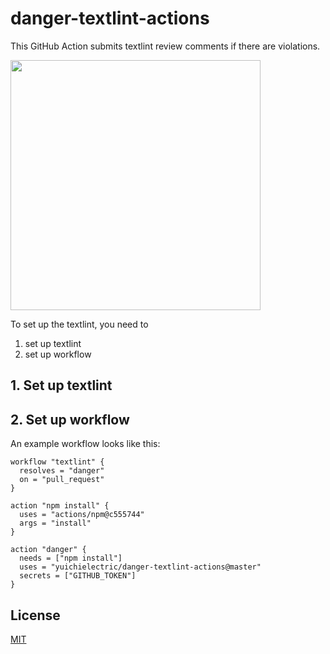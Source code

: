 # danger-textlint-actions

This GitHub Action submits textlint review comments if there are violations.

<img src="https://github.com/yuichielectric/danger-textlint-actions/raw/master/asserts/screenshot.png" alt="" width="400">

To set up the textlint, you need to

1. set up textlint
2. set up workflow

## 1. Set up textlint


## 2. Set up workflow

An example workflow looks like this:

```workflow
workflow "textlint" {
  resolves = "danger"
  on = "pull_request"
}

action "npm install" {
  uses = "actions/npm@c555744"
  args = "install"
}

action "danger" {
  needs = ["npm install"]
  uses = "yuichielectric/danger-textlint-actions@master"
  secrets = ["GITHUB_TOKEN"]
}
```

## License

[MIT](LICENSE)
